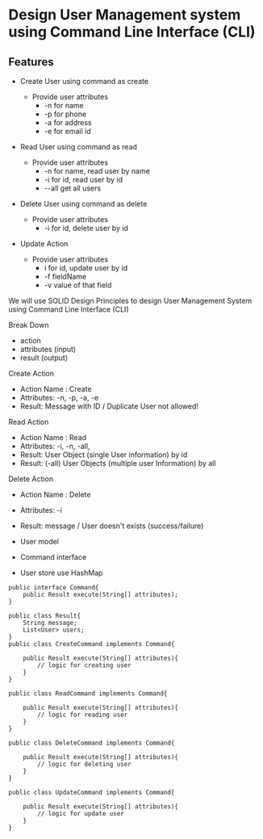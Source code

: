 
# Design User Management system using Command Line Interface (CLI)

## Features
  - Create User using command as create
    - Provide user attributes 
      - -n for name
      - -p for phone
      - -a for address
      - -e for email id

  - Read User using command as read
    - Provide user attributes
      - -n for name, read user by name
      - -i for id, read user by id 
      - --all get all users
      
  - Delete User using command as delete
    - Provide user attributes 
      - -i for id, delete user by id

  - Update Action
    - Provide user attributes
      - i for id, update user by id
      - -f fieldName
      - -v value of that field


We will use SOLID Design Principles to design User Management System using Command Line Interface (CLI)

Break Down
- action
- attributes (input)
- result (output)


Create Action
- Action Name : Create
- Attributes: -n, -p, -a, -e
- Result: Message with ID / Duplicate User not allowed!

Read Action
- Action Name : Read
- Attributes: -i, -n, -all, 
- Result: User Object (single User information) by id
- Result: (-all) User Objects (multiple user Information) by all

Delete Action
- Action Name : Delete
- Attributes: -i
- Result: message / User doesn't exists (success/failure)


- User model
- Command interface
- User store use HashMap

```
public interface Command{ 
    public Result execute(String[] attributes);
}

public class Result{
    String message;
    List<User> users;
}
public class CreateCommand implements Command{

    public Result execute(String[] attributes){
        // logic for creating user
    }
}

public class ReadCommand implements Command{

    public Result execute(String[] attributes){
        // logic for reading user
    }
}

public class DeleteCommand implements Command{

    public Result execute(String[] attributes){
        // logic for deleting user
    }
}

public class UpdateCommand implements Command{

    public Result execute(String[] attributes){
        // logic for update user
    }
}
```